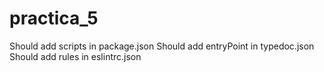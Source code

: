 # practica_5
Should add scripts in package.json
Should add entryPoint in typedoc.json
Should add rules in eslintrc.json
